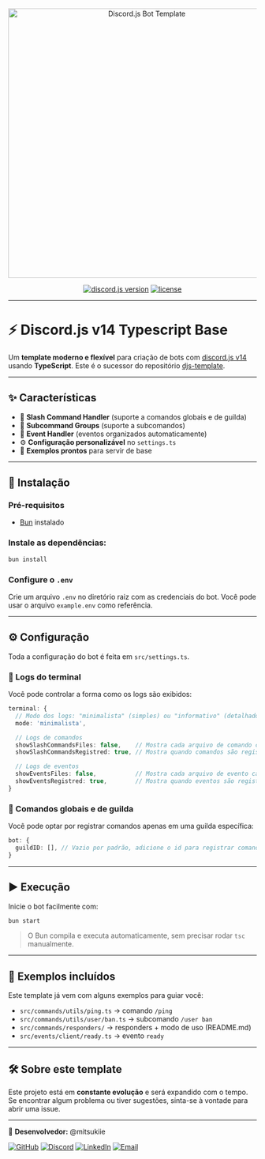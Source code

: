<div align="center">
  <br />
  <p>
    <img src="https://i.imgur.com/LAV5caA.png" width="546" alt="Discord.js Bot Template" />
  </p>

  <p>
    <a href="https://discord.js.org/"><img src="https://img.shields.io/badge/dynamic/json?url=https%3A%2F%2Fgithub.com%2Fmitsukiie%2FDiscord-Base-Typescript%2Fraw%2Fmain%2Fpackage.json&query=%24.dependencies%5B%22discord.js%22%5D&logo=discord&logoColor=ffffff&label=discord.js" alt="discord.js version"></a>
    <a href="./LICENSE"><img src="https://img.shields.io/github/license/mitsukiie/Discord-Base-Typescript" alt="license"></a>
  </p>
</div>

---

# ⚡ Discord.js v14 Typescript Base

Um **template moderno e flexível** para criação de bots com [discord.js v14](https://discord.js.org) usando **TypeScript**.
Este é o sucessor do repositório [djs-template](https://github.com/mitsukiie/Discord-Base-Javascript).

---

## ✨ Características

- 📂 **Slash Command Handler** (suporte a comandos globais e de guilda)
- 🧩 **Subcommand Groups** (suporte a subcomandos)
- 🎯 **Event Handler** (eventos organizados automaticamente)
- ⚙️ **Configuração personalizável** no `settings.ts`
- 📝 **Exemplos prontos** para servir de base

---

## 🚀 Instalação

### Pré-requisitos

- [Bun](https://bun.sh/) instalado

### Instale as dependências:

```bash
bun install
```

### Configure o `.env`

Crie um arquivo `.env` no diretório raiz com as credenciais do bot.
Você pode usar o arquivo `example.env` como referência.

---

## ⚙️ Configuração

Toda a configuração do bot é feita em `src/settings.ts`.

### 🔹 Logs do terminal

Você pode controlar a forma como os logs são exibidos:

```ts
terminal: {
  // Modo dos logs: "minimalista" (simples) ou "informativo" (detalhado)
  mode: 'minimalista',

  // Logs de comandos
  showSlashCommandsFiles: false,    // Mostra cada arquivo de comando carregado
  showSlashCommandsRegistred: true, // Mostra quando comandos são registrados na API

  // Logs de eventos
  showEventsFiles: false,           // Mostra cada arquivo de evento carregado
  showEventsRegistred: true,        // Mostra quando eventos são registrados no client
}
```

### 🔹 Comandos globais e de guilda

Você pode optar por registrar comandos apenas em uma guilda específica:

```ts
bot: {
  guildID: [], // Vazio por padrão, adicione o id para registrar comando nesse servidor
}
```

---

## ▶️ Execução

Inicie o bot facilmente com:

```bash
bun start
```

> O Bun compila e executa automaticamente, sem precisar rodar `tsc` manualmente.

---

## 📂 Exemplos incluídos

Este template já vem com alguns exemplos para guiar você:

- `src/commands/utils/ping.ts` → comando `/ping`
- `src/commands/utils/user/ban.ts` → subcomando `/user ban`
- `src/commands/responders/` →  responders + modo de uso (README.md)
- `src/events/client/ready.ts` → evento `ready`

---

## 🛠️ Sobre este template

Este projeto está em **constante evolução** e será expandido com o tempo.
Se encontrar algum problema ou tiver sugestões, sinta-se à vontade para abrir uma issue.

---

🔹 **Desenvolvedor:** @mitsukiie

[![GitHub](https://img.shields.io/badge/GitHub-000?logo=github&logoColor=white)](https://github.com/mitsukiie)
[![Discord](https://img.shields.io/badge/Discord-5865F2?logo=discord&logoColor=white)](https://discord.com/users/1098021115571490947)
[![LinkedIn](https://img.shields.io/badge/LinkedIn-0A66C2?logo=linkedin&logoColor=white)](https://www.linkedin.com/in/caio-victor-66715b309/)
[![Email](https://img.shields.io/badge/Email-EA4335?logo=gmail&logoColor=white)](mailto:c.victor3815@gmail.com)
